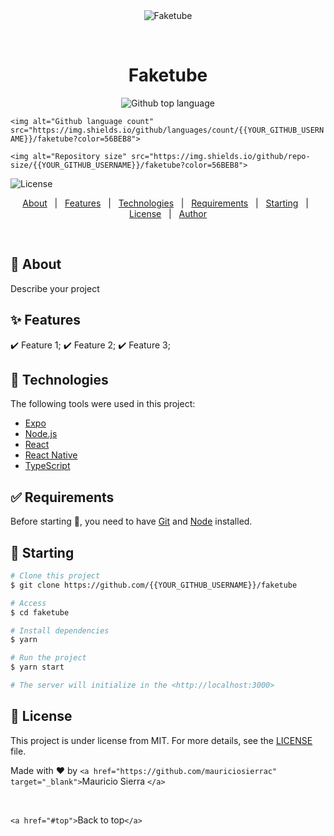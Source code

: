 <div align="center" id="top"> 
  <img src="./.github/app.gif" alt="Faketube" />

&#xa0;

<!-- <a href="https://faketube.netlify.app">Demo</a> -->

</div>

<h1 align="center">Faketube</h1>

<p align="center">
  <img alt="Github top language" src="https://img.shields.io/github/languages/top/{{YOUR_GITHUB_USERNAME}}/faketube?color=56BEB8">

`<img alt="Github language count" src="https://img.shields.io/github/languages/count/{{YOUR_GITHUB_USERNAME}}/faketube?color=56BEB8">`

`<img alt="Repository size" src="https://img.shields.io/github/repo-size/{{YOUR_GITHUB_USERNAME}}/faketube?color=56BEB8">`

<img alt="License" src="https://img.shields.io/github/license/{{YOUR_GITHUB_USERNAME}}/faketube?color=56BEB8">

<!-- <img alt="Github issues" src="https://img.shields.io/github/issues/{{YOUR_GITHUB_USERNAME}}/faketube?color=56BEB8" /> -->

<!-- <img alt="Github forks" src="https://img.shields.io/github/forks/{{YOUR_GITHUB_USERNAME}}/faketube?color=56BEB8" /> -->

<!-- <img alt="Github stars" src="https://img.shields.io/github/stars/{{YOUR_GITHUB_USERNAME}}/faketube?color=56BEB8" /> -->

</p>

<!-- Status -->

<!-- <h4 align="center"> 
	🚧  Faketube 🚀 Under construction...  🚧
</h4> 

<hr> -->

<p align="center">
  <a href="#dart-about">About</a>   |   
  <a href="#sparkles-features">Features</a>   |  
  <a href="#rocket-technologies">Technologies</a>   |  
  <a href="#white_check_mark-requirements">Requirements</a>   |  
  <a href="#checkered_flag-starting">Starting</a>   |  
  <a href="#memo-license">License</a>   |  
  <a href="https://github.com/{{YOUR_GITHUB_USERNAME}}" target="_blank">Author</a>
</p>

<br>

## 🎯 About

Describe your project

## ✨ Features

✔️ Feature 1;
✔️ Feature 2;
✔️ Feature 3;

## 🚀 Technologies

The following tools were used in this project:

- [Expo](https://expo.io/)
- [Node.js](https://nodejs.org/en/)
- [React](https://pt-br.reactjs.org/)
- [React Native](https://reactnative.dev/)
- [TypeScript](https://www.typescriptlang.org/)

## ✅ Requirements

Before starting 🏁, you need to have [Git](https://git-scm.com) and [Node](https://nodejs.org/en/) installed.

## 🏁 Starting

```bash
# Clone this project
$ git clone https://github.com/{{YOUR_GITHUB_USERNAME}}/faketube

# Access
$ cd faketube

# Install dependencies
$ yarn

# Run the project
$ yarn start

# The server will initialize in the <http://localhost:3000>
```

## 📝 License

This project is under license from MIT. For more details, see the [LICENSE](LICENSE.md) file.

Made with ❤️ by `<a href="https://github.com/mauriciosierrac" target="_blank">`Mauricio Sierra `</a>`

&#xa0;

`<a href="#top">`Back to top`</a>`

